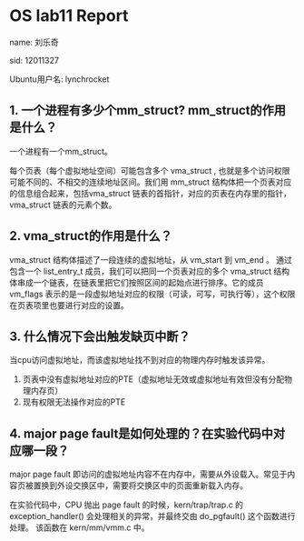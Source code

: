 # OS lab11 Report
name: 刘乐奇

sid: 12011327

Ubuntu用户名: lynchrocket

## 1. 一个进程有多少个mm_struct? mm_struct的作用是什么？

一个进程有一个mm_struct。

每个页表（每个虚拟地址空间）可能包含多个 vma_struct , 也就是多个访问权限可能不同的、不相交的连续地址区间。我们用 mm_struct 结构体把一个页表对应的信息组合起来，包括vma_struct 链表的首指针，对应的页表在内存里的指针， vma_struct 链表的元素个数。

## 2. vma_struct的作用是什么？
vma_struct 结构体描述了一段连续的虚拟地址，从 vm_start 到 vm_end 。 通过包含一个 list_entry_t 成员，我们可以把同一个页表对应的多个 vma_struct 结构体串成一个链表，在链表里把它们按照区间的起始点进行排序。它的成员 vm_flags 表示的是一段虚拟地址对应的权限（可读，可写，可执行等），这个权限在页表项里也要进行对应的设置。

## 3. 什么情况下会出触发缺页中断？

当cpu访问虚拟地址，而该虚拟地址找不到对应的物理内存时触发该异常。

1. 页表中没有虚拟地址对应的PTE（虚拟地址无效或虚拟地址有效但没有分配物理内存页）
2. 现有权限无法操作对应的PTE

## 4. major page fault是如何处理的？在实验代码中对应哪一段？

major page fault 即访问的虚拟地址内容不在内存中，需要从外设载入。常见于内容页被置换到外设交换区中，需要将交换区中的页面重新载入内存。

在实验代码中，CPU 抛出 page fault 的时候，kern/trap/trap.c 的 exception_handler() 会处理相关的异常，并最终交由 do_pgfault() 这个函数进行处理。 该函数在 kern/mm/vmm.c 中。

